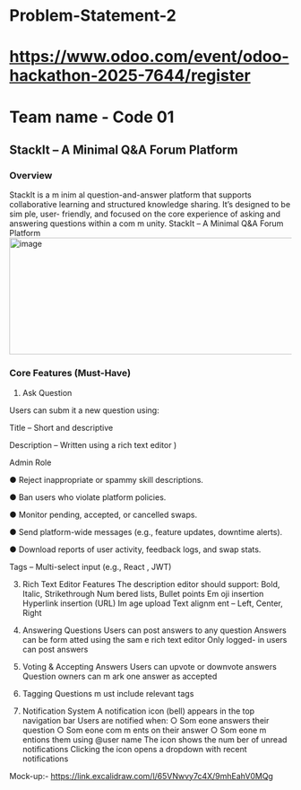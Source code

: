 # Problem-Statement-2
# https://www.odoo.com/event/odoo-hackathon-2025-7644/register
# Team name - Code 01

## StackIt – A Minimal Q&A Forum Platform
### Overview
StackIt is a m inim al question-and-answer platform that supports collaborative
learning and structured knowledge sharing. It’s designed to be sim ple, user- friendly,
and focused on the core experience of asking and answering questions within a
com m unity.
StackIt – A Minimal Q&A Forum Platform
<img width="709" height="208" alt="image" src="https://github.com/user-attachments/assets/11948af3-a728-4a10-b0e4-c8365faa9171" />
### Core Features (Must-Have)

1. Ask Question

Users can subm it a new question using:

Title – Short and descriptive

Description – Written using a rich text editor )

Admin Role

● Reject inappropriate or spammy skill descriptions.

● Ban users who violate platform policies.

● Monitor pending, accepted, or cancelled swaps.

● Send platform-wide messages (e.g., feature updates, downtime alerts).

● Download reports of user activity, feedback logs, and swap stats.

Tags – Multi-select input (e.g., React , JWT)

3. Rich Text Editor Features
The description editor should support:
Bold, Italic, Strikethrough
Num bered lists, Bullet points
Em oji insertion
Hyperlink insertion (URL)
Im age upload
Text alignm ent – Left, Center, Right

4. Answering Questions
Users can post answers to any question
Answers can be form atted using the sam e rich text editor
Only logged- in users can post answers

5. Voting & Accepting Answers
Users can upvote or downvote answers
Question owners can m ark one answer as accepted

6. Tagging
Questions m ust include relevant tags

7. Notification System
A notification icon (bell) appears in the top navigation bar
Users are notified when:
○ Som eone answers their question
○ Som eone com m ents on their answer
○ Som eone m entions them using @user name
The icon shows the num ber of unread notifications
Clicking the icon opens a dropdown with recent notifications


Mock-up:- https://link.excalidraw.com/l/65VNwvy7c4X/9mhEahV0MQg

